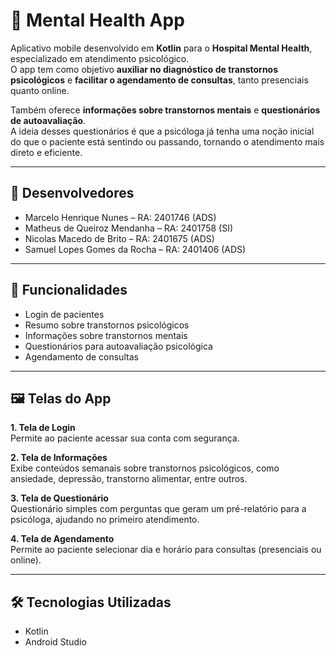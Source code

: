 # 🧠 Mental Health App

Aplicativo mobile desenvolvido em **Kotlin** para o **Hospital Mental Health**, especializado em atendimento psicológico.  
O app tem como objetivo **auxiliar no diagnóstico de transtornos psicológicos** e **facilitar o agendamento de consultas**, tanto presenciais quanto online.

Também oferece **informações sobre transtornos mentais** e **questionários de autoavaliação**.  
A ideia desses questionários é que a psicóloga já tenha uma noção inicial do que o paciente está sentindo ou passando, tornando o atendimento mais direto e eficiente.

---

## 👥 Desenvolvedores

- Marcelo Henrique Nunes – RA: 2401746 (ADS)  
- Matheus de Queiroz Mendanha – RA: 2401758 (SI)  
- Nicolas Macedo de Brito – RA: 2401675 (ADS)  
- Samuel Lopes Gomes da Rocha – RA: 2401406 (ADS)

---

## 📱 Funcionalidades

- Login de pacientes  
- Resumo sobre transtornos psicológicos  
- Informações sobre transtornos mentais  
- Questionários para autoavaliação psicológica  
- Agendamento de consultas

---

## 🖼️ Telas do App

**1. Tela de Login**  
Permite ao paciente acessar sua conta com segurança.

**2. Tela de Informações**  
Exibe conteúdos semanais sobre transtornos psicológicos, como ansiedade, depressão, transtorno alimentar, entre outros.

**3. Tela de Questionário**  
Questionário simples com perguntas que geram um pré-relatório para a psicóloga, ajudando no primeiro atendimento.

**4. Tela de Agendamento**  
Permite ao paciente selecionar dia e horário para consultas (presenciais ou online).

---

## 🛠️ Tecnologias Utilizadas

- Kotlin  
- Android Studio
